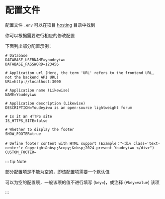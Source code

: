 # 配置文件

配置文件 ```.env``` 可以在项目 [hosting](https://github.com/dafengzhen/youdeyiwu/tree/main/hosting) 目录中找到

你可以根据需要进行相应的修改配置

下面列出部分配置示例：

```text
# Database
DATABASE_USERNAME=youdeyiwu
DATABASE_PASSWORD=123456

# Application url (Here, the term 'URL' refers to the frontend URL, not the backend API URL)
URL=http://localhost:3000

# Application name (Likewise)
NAME=Youdeyiwu

# Application description (Likewise)
DESCRIPTION=Youdeyiwu is an open-source lightweight forum

# Is it an HTTPS site
IS_HTTPS_SITE=false

# Whether to display the footer
SHOW_FOOTER=true

# Define footer content with HTML support (Example："<div class='text-center'> Copyright&nbsp;&copy;&nbsp;2024-present Youdeyiwu </div>")
CUSTOM_FOOTER=
```

::: tip Note

部分配置项是不能为空的，即该配置项需要一个默认值

可以为空的配置项，一般该项的值不进行填写 (```key=```)，或注释 (```#key=value```) 该项

:::
